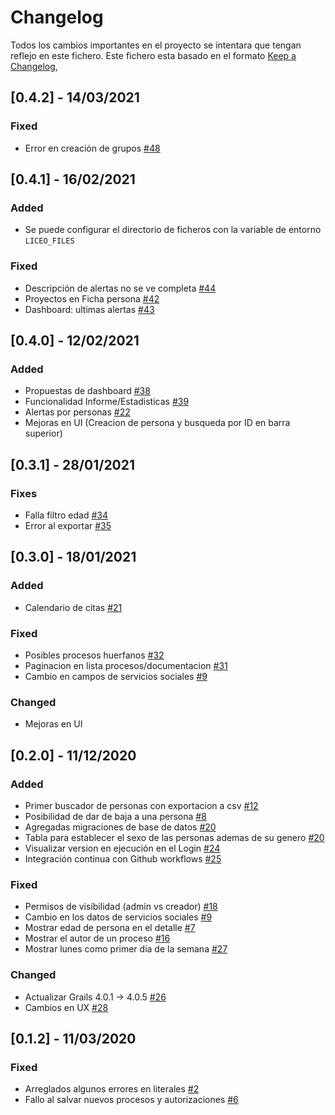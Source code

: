 # Changelog
Todos los cambios importantes en el proyecto se intentara que tengan reflejo en este fichero. Este fichero esta basado en el formato [Keep a Changelog](https://keepachangelog.com/en/1.0.0/),

## [0.4.2] - 14/03/2021

### Fixed

- Error en creación de grupos [#48](https://github.com/liceo-social/liceo/issues/48)

## [0.4.1] - 16/02/2021

### Added

- Se puede configurar el directorio de ficheros con la variable de entorno `LICEO_FILES`

### Fixed

- Descripción de alertas no se ve completa [#44](https://github.com/liceo-social/liceo/issues/44)
- Proyectos en Ficha persona [#42](https://github.com/liceo-social/liceo/issues/42)
- Dashboard: ultimas alertas [#43](https://github.com/liceo-social/liceo/issues/43)

## [0.4.0] - 12/02/2021

### Added

- Propuestas de dashboard [#38](https://github.com/liceo-social/liceo/issues/38)
- Funcionalidad Informe/Estadisticas [#39](https://github.com/liceo-social/liceo/issues/39)
- Alertas por personas [#22](https://github.com/liceo-social/liceo/issues/22)
- Mejoras en UI (Creacion de persona y busqueda por ID en barra superior)

## [0.3.1] - 28/01/2021

### Fixes

- Falla filtro edad [#34](https://github.com/liceo-social/liceo/issues/34)
- Error al exportar [#35](https://github.com/liceo-social/liceo/issues/35)

## [0.3.0] - 18/01/2021

### Added

- Calendario de citas [#21](https://github.com/liceo-social/liceo/issues/21)

### Fixed

- Posibles procesos huerfanos [#32](https://github.com/liceo-social/liceo/issues/32)
- Paginacion en lista procesos/documentacion [#31](https://github.com/liceo-social/liceo/issues/31)
- Cambio en campos de servicios sociales [#9](https://github.com/liceo-social/liceo/issues/9)

### Changed

- Mejoras en UI

## [0.2.0] - 11/12/2020
### Added

- Primer buscador de personas con exportacion a csv [#12](https://github.com/liceo-social/liceo/issues/12)
- Posibilidad de dar de baja a una persona [#8](https://github.com/liceo-social/liceo/issues/8)
- Agregadas migraciones de base de datos [#20](https://github.com/liceo-social/liceo/issues/20)
- Tabla para establecer el sexo de las personas ademas de su genero [#20](https://github.com/liceo-social/liceo/issues/20)
- Visualizar version en ejecución en el Login [#24](https://github.com/liceo-social/liceo/issues/24)
- Integración continua con Github workflows [#25](https://github.com/liceo-social/liceo/issues/25)

### Fixed

- Permisos de visibilidad (admin vs creador) [#18](https://github.com/liceo-social/liceo/issues/18)
- Cambio en los datos de servicios sociales [#9](https://github.com/liceo-social/liceo/issues/9)
- Mostrar edad de persona en el detalle [#7](https://github.com/liceo-social/liceo/issues/7)
- Mostrar el autor de un proceso [#16](https://github.com/liceo-social/liceo/issues/16)
- Mostrar lunes como primer dia de la semana [#27](https://github.com/liceo-social/liceo/issues/27)

### Changed

- Actualizar Grails 4.0.1 -> 4.0.5 [#26](https://github.com/liceo-social/liceo/issues/26)
- Cambios en UX [#28](https://github.com/liceo-social/liceo/issues/28)

## [0.1.2] - 11/03/2020
### Fixed

- Arreglados algunos errores en literales [#2](https://github.com/liceo-social/liceo/issues/6)
- Fallo al salvar nuevos procesos y autorizaciones [#6](https://github.com/liceo-social/liceo/issues/6)
